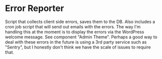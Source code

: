 # Error Reporter
Script that collects client side errors, saves them to the DB. Also includes a cron job script that will send out emails with the errors. The way I'm handling this at the moment is to display the errors via the WordPress welcome message. See component "Admin Theme". Perhaps a good way to deal with these errors in the future is using a 3rd party service such as "Sentry", but I honestly don't think we have the scale of issues to require that.